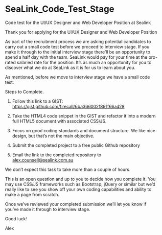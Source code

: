 # SeaLink_Code_Test_Stage
Code test for the UI/UX Designer and Web Developer Position at Sealink

Thank you for applying for the UI/UX Designer and Web Developer Position

As part of the recruitment process we are asking potential candidates to carry out a small code test before we proceed to interview stage. If you make it through to the initial interview stage there’ll be an opportunity to spend a half day with the team. SeaLink would pay for your time at the pro-rated salaried rate for the position. It’s as much an opportunity for you to discover what we do at SeaLink as it is for us to learn about you. 

As mentioned, before we move to interview stage we have a small code test:

Steps to Complete. 

1. Follow this link to a GIST: https://gist.github.com/firecall/6ba366002f891f66ad28

2. Take the HTML4 code snippet in the GIST and refactor it into a modern full HTML5 document with associated CSS/JS.

3. Focus on good coding standards and document structure. We like nice design, but that’s not the main objective.

4. Submit the completed project to a free public Github repository

5. Email the link to the completed repository to alex.counsell@sealink.com.au

We don’t expect this task to take more than a couple of hours.

This is an open question and up to you to decide how you complete it. You may use CSS/JS frameworks such as Bootstrap, jQuery or similar but we’d really like to see you show off your own coding capabilities and ability to make a page from scratch. 

Once we’ve reviewed your completed submission we’ll let you know if you’ve made it through to interview stage. 

Good luck!

Alex

